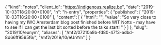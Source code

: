 {
  "kind": "notes",
  "client_id": "https://indigenous.realize.be",
  "date": "2019-10-03T18:20:00+0100",
  "h": "h-entry",
  "properties": {
    "published": [
      "2019-10-03T18:20:00+0100"
    ],
    "content": [
      {
        "html": "",
        "value": "So very close to having my IWC Amsterdam blog post finished before WIT Notts - may have to see if I can get the last bit sorted before the talks start! "
      }
    ]
  },
  "slug": "2019/10/eunym",
  "aliases": [
    "/mf2/07210a9b-fd80-47f3-adbd-8d66ff9595f6/",
    "/mf2/2019/10/eUnYm"
  ]
}
